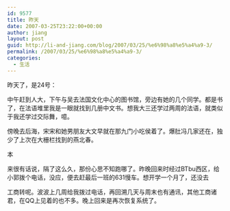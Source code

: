 ```yaml
---
id: 9577
title: 昨天
date: 2007-03-25T23:22:00+00:00
author: jiang
layout: post
guid: http://li-and-jiang.com/blog/2007/03/25/%e6%98%a8%e5%a4%a9-3/
permalink: /2007/03/25/%e6%98%a8%e5%a4%a9-3/
categories:
  - 生活
---
```

昨天了，是24号：

中午赶到人大，下午与吴去法国文化中心的图书馆，旁边有她的几个同学。都是书了，在法语堆里我是一眼就找到几册中文书。想我大三还学过两周的法语，就类似于我还学过交际舞，噫。

傍晚去后海，宋宋和她男朋友大文早就在那九门小吃侯着了。爆肚冯几家还在，独少了上次在大栅栏找到的燕北春。

本
  
来很有话说，隔了这么久，那份心思不知跑哪了。昨晚回来时经过BTbu西区，给小郭拨个电话，没应，便去赶最后一班的631慢车。想开学一个月了，还没去
  
工商转呢。波波上几周给我拨过电话，再回溯几天与周末也有通讯，其他工商诸君，在QQ上见着的也不多。晚上回来是再次恢复系统了。